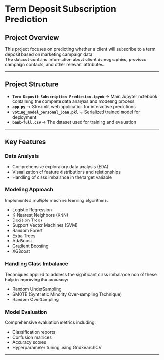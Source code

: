 # Term Deposit Subscription Prediction

##  Project Overview
This project focuses on predicting whether a client will subscribe to a term deposit based on marketing campaign data.  
The dataset contains information about client demographics, previous campaign contacts, and other relevant attributes.

---

##  Project Structure
- **`Term Deposit Subscription Prediction.ipynb`** → Main Jupyter notebook containing the complete data analysis and modeling process  
- **`app.py`** → Streamlit web application for interactive predictions  
- **`voting_model_personal_loan.pkl`** → Serialized trained model for deployment  
- **`bank-full.csv`** → The dataset used for training and evaluation  

---

##  Key Features

###  Data Analysis
- Comprehensive exploratory data analysis (EDA)  
- Visualization of feature distributions and relationships  
- Handling of class imbalance in the target variable  

###  Modeling Approach
Implemented multiple machine learning algorithms:  
- Logistic Regression  
- K-Nearest Neighbors (KNN)  
- Decision Trees  
- Support Vector Machines (SVM)  
- Random Forest  
- Extra Trees  
- AdaBoost  
- Gradient Boosting  
- XGBoost  

###  Handling Class Imbalance
Techniques applied to address the significant class imbalance non of these help in improving the accuracy:  
- Random UnderSampling  
- SMOTE (Synthetic Minority Over-sampling Technique)  
- Random OverSampling  

###  Model Evaluation
Comprehensive evaluation metrics including:  
- Classification reports  
- Confusion matrices  
- Accuracy scores  
- Hyperparameter tuning using GridSearchCV  

---

